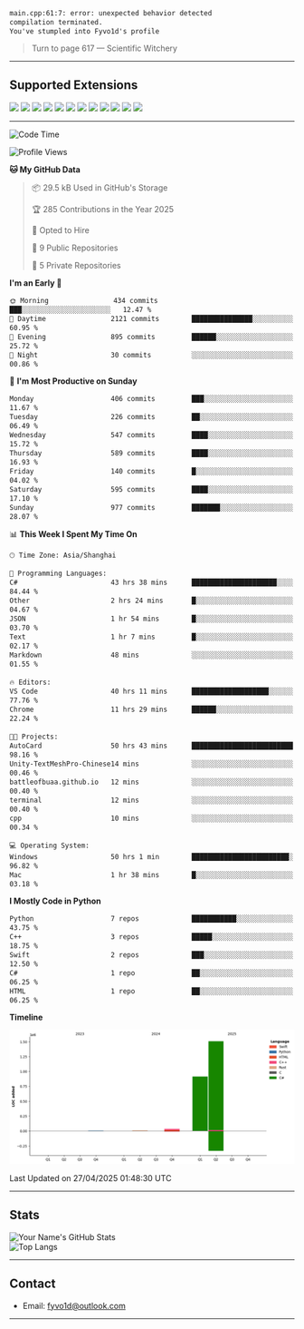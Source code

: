 ```
main.cpp:61:7: error: unexpected behavior detected
compilation terminated.
You've stumpled into Fyvo1d's profile
```

> Turn to page 617 — Scientific Witchery

---

## Supported Extensions

<p align="left">
  <img src="https://cdn.jsdelivr.net/gh/devicons/devicon/icons/cplusplus/cplusplus-original.svg" height="40" />
  <img src="https://cdn.jsdelivr.net/gh/devicons/devicon/icons/csharp/csharp-original.svg" height="40" />
  <img src="https://cdn.jsdelivr.net/gh/devicons/devicon/icons/python/python-original.svg" height="40" />
  <img src="https://cdn.jsdelivr.net/gh/devicons/devicon/icons/swift/swift-original.svg" height="40" />
  <img src="https://cdn.jsdelivr.net/gh/devicons/devicon/icons/git/git-original.svg" height="40" />
  <img src="https://cdn.jsdelivr.net/gh/devicons/devicon/icons/vscode/vscode-original.svg" height="40" />
  <img src="https://www.vulkan.org/user/themes/vulkan/images/logo/vulkan-logo.svg" height="40" />
  <img src="https://cdn.jsdelivr.net/gh/devicons/devicon/icons/opengl/opengl-original.svg" height="40" />
  <img src="https://cdn.jsdelivr.net/gh/devicons/devicon/icons/pytorch/pytorch-original.svg" height="40" />
  <img src="https://cdn.jsdelivr.net/gh/devicons/devicon/icons/unity/unity-original.svg" height="40" />
  <img src="https://cdn.jsdelivr.net/gh/devicons/devicon/icons/unrealengine/unrealengine-original.svg" height="40" />
  <img src="https://cdn.jsdelivr.net/gh/devicons/devicon/icons/cmake/cmake-original.svg" height="40" />
</p>


---

<!--START_SECTION:waka-->
![Code Time](http://img.shields.io/badge/Code%20Time-80%20hrs%2058%20mins-blue)

![Profile Views](http://img.shields.io/badge/Profile%20Views-86-blue)

**🐱 My GitHub Data** 

> 📦 29.5 kB Used in GitHub's Storage 
 > 
> 🏆 285 Contributions in the Year 2025
 > 
> 💼 Opted to Hire
 > 
> 📜 9 Public Repositories 
 > 
> 🔑 5 Private Repositories 
 > 
**I'm an Early 🐤** 

```text
🌞 Morning                434 commits         ███░░░░░░░░░░░░░░░░░░░░░░   12.47 % 
🌆 Daytime                2121 commits        ███████████████░░░░░░░░░░   60.95 % 
🌃 Evening                895 commits         ██████░░░░░░░░░░░░░░░░░░░   25.72 % 
🌙 Night                  30 commits          ░░░░░░░░░░░░░░░░░░░░░░░░░   00.86 % 
```
📅 **I'm Most Productive on Sunday** 

```text
Monday                   406 commits         ███░░░░░░░░░░░░░░░░░░░░░░   11.67 % 
Tuesday                  226 commits         ██░░░░░░░░░░░░░░░░░░░░░░░   06.49 % 
Wednesday                547 commits         ████░░░░░░░░░░░░░░░░░░░░░   15.72 % 
Thursday                 589 commits         ████░░░░░░░░░░░░░░░░░░░░░   16.93 % 
Friday                   140 commits         █░░░░░░░░░░░░░░░░░░░░░░░░   04.02 % 
Saturday                 595 commits         ████░░░░░░░░░░░░░░░░░░░░░   17.10 % 
Sunday                   977 commits         ███████░░░░░░░░░░░░░░░░░░   28.07 % 
```


📊 **This Week I Spent My Time On** 

```text
🕑︎ Time Zone: Asia/Shanghai

💬 Programming Languages: 
C#                       43 hrs 38 mins      █████████████████████░░░░   84.44 % 
Other                    2 hrs 24 mins       █░░░░░░░░░░░░░░░░░░░░░░░░   04.67 % 
JSON                     1 hr 54 mins        █░░░░░░░░░░░░░░░░░░░░░░░░   03.70 % 
Text                     1 hr 7 mins         █░░░░░░░░░░░░░░░░░░░░░░░░   02.17 % 
Markdown                 48 mins             ░░░░░░░░░░░░░░░░░░░░░░░░░   01.55 % 

🔥 Editors: 
VS Code                  40 hrs 11 mins      ███████████████████░░░░░░   77.76 % 
Chrome                   11 hrs 29 mins      ██████░░░░░░░░░░░░░░░░░░░   22.24 % 

🐱‍💻 Projects: 
AutoCard                 50 hrs 43 mins      █████████████████████████   98.16 % 
Unity-TextMeshPro-Chinese14 mins             ░░░░░░░░░░░░░░░░░░░░░░░░░   00.46 % 
battleofbuaa.github.io   12 mins             ░░░░░░░░░░░░░░░░░░░░░░░░░   00.40 % 
terminal                 12 mins             ░░░░░░░░░░░░░░░░░░░░░░░░░   00.40 % 
cpp                      10 mins             ░░░░░░░░░░░░░░░░░░░░░░░░░   00.34 % 

💻 Operating System: 
Windows                  50 hrs 1 min        ████████████████████████░   96.82 % 
Mac                      1 hr 38 mins        █░░░░░░░░░░░░░░░░░░░░░░░░   03.18 % 
```

**I Mostly Code in Python** 

```text
Python                   7 repos             ███████████░░░░░░░░░░░░░░   43.75 % 
C++                      3 repos             █████░░░░░░░░░░░░░░░░░░░░   18.75 % 
Swift                    2 repos             ███░░░░░░░░░░░░░░░░░░░░░░   12.50 % 
C#                       1 repo              ██░░░░░░░░░░░░░░░░░░░░░░░   06.25 % 
HTML                     1 repo              ██░░░░░░░░░░░░░░░░░░░░░░░   06.25 % 
```



**Timeline**

![Lines of Code chart](https://raw.githubusercontent.com/FyVoid/FyVoid/main/assets/bar_graph.png)


 Last Updated on 27/04/2025 01:48:30 UTC
<!--END_SECTION:waka-->

---

## Stats

![Your Name's GitHub Stats](https://github-readme-stats.vercel.app/api?username=fyvoid&show_icons=true&theme=tokyonight)  
![Top Langs](https://github-readme-stats.vercel.app/api/top-langs/?username=fyvoid&layout=compact&theme=tokyonight)

---

## Contact

- Email: [fyvo1d@outlook.com](fyvo1d@outlook.com)  

---
